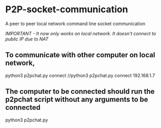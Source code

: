 # P2P-socket-communication
A peer to peer local network command line socket communication

*IMPORTANT - It now only works on local network. It doesn't connect to public IP due to NAT*

## To communicate with other computer on local network, 
python3 p2pchat.py connect <private ip_address of the computer to be connected>  //python3 p2pchat.py connect 192.168.1.7

## The computer to be connected should run the p2pchat script without any arguments to be connected
python3 p2pchat.py
